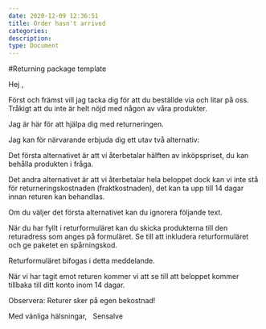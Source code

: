 ```yaml
---
date: 2020-12-09 12:36:51
title: Order hasn't arrived
categories:
description:
type: Document
---
```

#Returning package template

Hej ,

Först och främst vill jag tacka dig för att du beställde via och litar på oss. Tråkigt att du inte är helt nöjd med någon av våra produkter.

Jag är här för att hjälpa dig med returneringen.

Jag kan för närvarande erbjuda dig ett utav två alternativ:

Det första alternativet är att vi återbetalar hälften av inköpspriset, du kan behålla produkten i fråga.

Det andra alternativet är att vi återbetalar hela beloppet dock kan vi inte stå för returneringskostnaden (fraktkostnaden), det kan ta upp till 14 dagar innan returen kan behandlas.

Om du väljer det första alternativet kan du ignorera följande text.

När du har fyllt i returformuläret kan du skicka produkterna till den returadress som anges på formuläret. Se till att inkludera returformuläret och ge paketet en spårningskod.

Returformuläret bifogas i detta meddelande.

När vi har tagit emot returen kommer vi att se till att beloppet kommer tillbaka till ditt konto inom 14 dagar.

Observera: Returer sker på egen bekostnad!

Med vänliga hälsningar,
 
Sensalve
